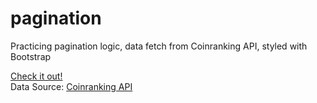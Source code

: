 # pagination

Practicing pagination logic, data fetch from Coinranking API, styled with Bootstrap

<a href="https://tosibakoludo.github.io/pagination/">Check it out!</a>  
Data Source: <a href="https://developers.coinranking.com/api">Coinranking API</a>  
